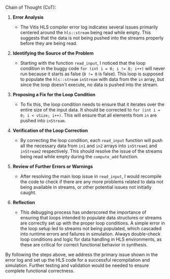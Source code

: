 Chain of Thought (CoT):

1. **Error Analysis**
   - The Vitis HLS compiler error log indicates several issues primarily centered around the `hls::stream` being read while empty. This suggests that the data is not being pushed into the streams properly before they are being read.
   
2. **Identifying the Source of the Problem**
   - Starting with the function `read_input`, I noticed that the loop condition in the buggy code `for (int i = 0; i != 0; i++)` will never run because it starts as false (`0 != 0` is false). This loop is supposed to populate the `hls::stream` `inStream` with data from the `in` array, but since the loop doesn't execute, no data is pushed into the stream.

3. **Proposing a Fix for the Loop Condition**
   - To fix this, the loop condition needs to ensure that it iterates over the entire size of the input data. It should be corrected to `for (int i = 0; i < vSize; i++)`. This will ensure that all elements from `in` are pushed into `inStream`.

4. **Verification of the Loop Correction**
   - By correcting the loop condition, each `read_input` function will push all the necessary data from `in1` and `in2` arrays into `inStream1` and `inStream2` respectively. This should resolve the issue of the streams being read while empty during the `compute_add` function.

5. **Review of Further Errors or Warnings**
   - After resolving the main loop issue in `read_input`, I would recompile the code to check if there are any more problems related to data not being available in streams, or other potential issues not initially caught.

6. **Reflection**
   - This debugging process has underscored the importance of ensuring that loops intended to populate data structures or streams are correctly set up with the proper loop conditions. A simple error in the loop setup led to streams not being populated, which cascaded into runtime errors and failures in simulation. Always double-check loop conditions and logic for data handling in HLS environments, as these are critical for correct functional behavior in synthesis.

By following the steps above, we address the primary issue shown in the error log and set up the HLS code for a successful recompilation and simulation. Further testing and validation would be needed to ensure complete functional correctness.
